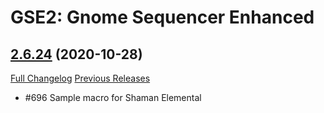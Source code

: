 # GSE2: Gnome Sequencer Enhanced

## [2.6.24](https://github.com/TimothyLuke/GnomeSequencer-Enhanced/tree/2.6.24) (2020-10-28)
[Full Changelog](https://github.com/TimothyLuke/GnomeSequencer-Enhanced/compare/2.6.23...2.6.24) [Previous Releases](https://github.com/TimothyLuke/GnomeSequencer-Enhanced/releases)

- #696 Sample macro for Shaman Elemental  
